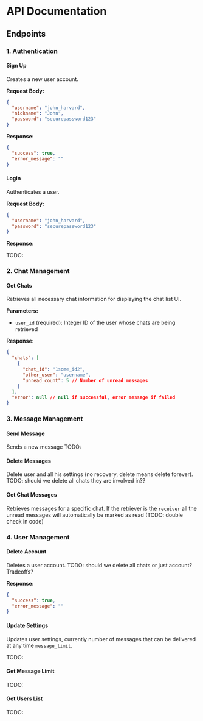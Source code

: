 # API Documentation

## Endpoints

### 1. Authentication

#### Sign Up

Creates a new user account.

**Request Body:**

```json
{
  "username": "john_harvard",
  "nickname": "John",
  "password": "securepassword123"
}
```

**Response:**

```json
{
  "success": true,
  "error_message": ""
}
```

#### Login

Authenticates a user.

**Request Body:**

```json
{
  "username": "john_harvard",
  "password": "securepassword123"
}
```

**Response:**

TODO:

### 2. Chat Management

#### Get Chats

Retrieves all necessary chat information for displaying the chat list UI.

**Parameters:**

- `user_id` (required): Integer ID of the user whose chats are being retrieved

**Response:**

```json
{
  "chats": [
    {
      "chat_id": "1some_id2",
      "other_user": "username",
      "unread_count": 5 // Number of unread messages
    }
  ],
  "error": null // null if successful, error message if failed
}
```

### 3. Message Management

#### Send Message

Sends a new message
TODO:

#### Delete Messages

Delete user and all his settings (no recovery, delete means delete forever).
TODO: should we delete all chats they are involved in??

#### Get Chat Messages

Retrieves messages for a specific chat. If the retriever is the `receiver` all the
unread messages will automatically be marked as read (TODO: double check in code)

### 4. User Management

#### Delete Account

Deletes a user account. TODO: should we delete all chats or just account? Tradeoffs?

**Response:**

```json
{
  "success": true,
  "error_message": ""
}
```

#### Update Settings

Updates user settings, currently number of messages that can be delivered at any time `message_limit`.

TODO:

#### Get Message Limit

TODO:

#### Get Users List

TODO:
